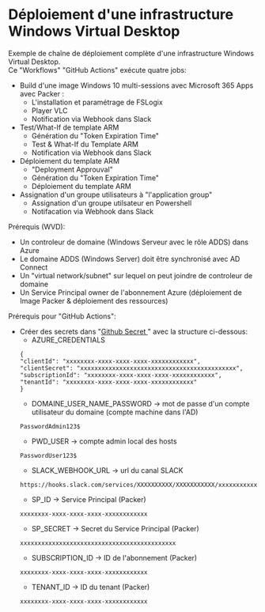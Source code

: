 # Déploiement d'une infrastructure Windows Virtual Desktop<br/>

Exemple de chaîne de déploiement complète d'une infrastructure Windows Virtual Desktop.<br/>
Ce "Workflows" "GitHub Actions" exécute quatre jobs:<br/>
- Build d'une image Windows 10 multi-sessions avec Microsoft 365 Apps  avec Packer :
    - L'installation et paramétrage de FSLogix
    - Player VLC
    - Notification via Webhook dans Slack 
- Test/What-If de template ARM
    - Génération du "Token Expiration Time"
    - Test & What-If du Template ARM
    - Notification via Webhook dans Slack 
- Déploiement du template ARM
    - "Deployment Approuval"
    - Génération du "Token Expiration Time"
    - Déploiement du template ARM
- Assignation d'un groupe utilisateurs à "l'application group"
    - Assignation d'un groupe utilsateur en Powershell
    - Notifacation via Webhook dans Slack

Prérequis (WVD):<br/>
- Un controleur de domaine (Windows Serveur avec le rôle ADDS) dans Azure<br/>
- Le domaine ADDS (Windows Server) doit être synchronisé avec AD Connect<br/>
- Un "virtual network/subnet" sur lequel on peut joindre de controleur de domaine<br/>
- Un Service Principal owner de l'abonnement Azure (déploiement de Image Packer & déploiement des ressources)

Prérequis pour "GitHub Actions":<br/>
- Créer des secrets dans "<a href="https://docs.github.com/en/actions/reference/encrypted-secrets#creating-encrypted-secrets-for-a-repository">Github Secret </a>" avec la structure ci-dessous:
    - AZURE_CREDENTIALS
    ```
  {
    "clientId": "xxxxxxxx-xxxx-xxxx-xxxx-xxxxxxxxxxxx",
    "clientSecret": "xxxxxxxxxxxxxxxxxxxxxxxxxxxxxxxxxxxxxxxxxxxx",
    "subscriptionId": "xxxxxxxx-xxxx-xxxx-xxxx-xxxxxxxxxxxx",
    "tenantId": "xxxxxxxx-xxxx-xxxx-xxxx-xxxxxxxxxxxx"
  }
    ```
    - DOMAINE_USER_NAME_PASSWORD -> mot de passe d'un compte utilisateur du domaine (compte machine dans l'AD)
    ```
    PasswordAdmin123$
    ```
    - PWD_USER -> compte admin local des hosts
    ```
    PasswordUser123$
    ```   
    - SLACK_WEBHOOK_URL -> url du canal SLACK
    ```
    https://hooks.slack.com/services/XXXXXXXXXX/XXXXXXXXXXX/xxxxxxxxxxxxxxxxxx
    ```
    - SP_ID -> Service Principal (Packer)
    ```
    xxxxxxxx-xxxx-xxxx-xxxx-xxxxxxxxxxxx
    ```
    - SP_SECRET -> Secret du Service Principal (Packer)
    ```
    xxxxxxxxxxxxxxxxxxxxxxxxxxxxxxxxxxxxxxxxxxxx
    ```
    - SUBSCRIPTION_ID -> ID de l'abonnement (Packer)
    ```
    xxxxxxxx-xxxx-xxxx-xxxx-xxxxxxxxxxxx
    ```
    - TENANT_ID -> ID du tenant (Packer)
    ```
    xxxxxxxx-xxxx-xxxx-xxxx-xxxxxxxxxxxx
    ```